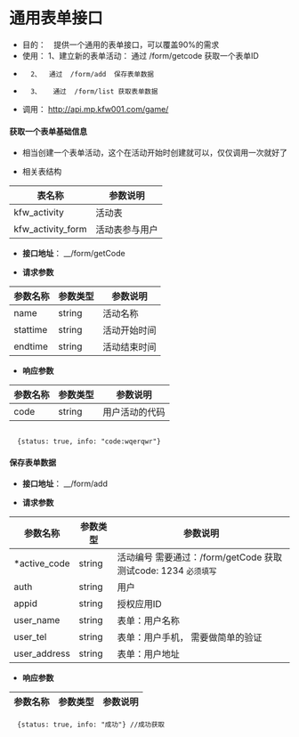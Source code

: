 

# 通用表单接口

- 目的：　提供一个通用的表单接口，可以覆盖90%的需求
- 使用： 1、建立新的表单活动： 通过  /form/getcode 获取一个表单ID
-       2、  通过  /form/add  保存表单数据
-       3、   通过  /form/list 获取表单数据
- 调用： http://api.mp.kfw001.com/game/


#### 获取一个表单基础信息

- 相当创建一个表单活动，这个在活动开始时创建就可以，仅仅调用一次就好了

+ 相关表结构

|  表名称  | 参数说明 |
| --------- |  ------- |
| kfw_activity | 活动表  |
| kfw_activity_form | 活动表参与用户 |

+ __接口地址__： __/form/getCode

+ __请求参数__

|  参数名称  | 参数类型 | 参数说明 |
| --------- | -------- | ------- |
| name | string | 活动名称 |
| stattime | string | 活动开始时间 |
| endtime | string | 活动结束时间 |

+ __响应参数__

|  参数名称  | 参数类型 | 参数说明 |
| --------- | -------- | ------- |
| code | string | 用户活动的代码 |

```text

  {status: true, info: "code:wqerqwr"}

```

#### 保存表单数据

+ __接口地址__： __/form/add

+ __请求参数__

|  参数名称  | 参数类型 | 参数说明 |
| --------- | -------- | ------- |
| *active_code | string | 活动编号  需要通过：/form/getCode 获取  测试code: 1234  `必须填写`|
| auth | string | 用户 |
| appid | string | 授权应用ID |
| user_name | string | 表单：用户名称 |
| user_tel | string | 表单：用户手机， 需要做简单的验证 |
| user_address | string |  表单：用户地址 |


+ __响应参数__

|  参数名称  | 参数类型 | 参数说明 |
| --------- | -------- | ------- |
```text
  {status: true, info: "成功"} //成功获取

```
